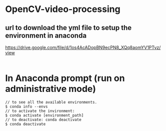 # OpenCV-video-processing

## url to download the yml file to setup the environment in anaconda
 https://drive.google.com/file/d/1os4AcADopBN9ecPN8_XQq8aomYV1PTvz/view
 <br><br>
 
# In Anaconda prompt (run on administrative mode)
```
// to see all the available environments.
$ conda info --envs
// to activate the invironment:
$ conda activate [environment_path]
// to deactivate: conda deactivate
$ conda deactivate
``` 


